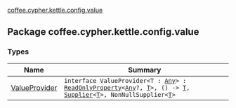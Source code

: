[coffee.cypher.kettle.config.value](./index.md)

## Package coffee.cypher.kettle.config.value

### Types

| Name | Summary |
|---|---|
| [ValueProvider](-value-provider/index.md) | `interface ValueProvider<T : `[`Any`](https://kotlinlang.org/api/latest/jvm/stdlib/kotlin/-any/index.html)`> : `[`ReadOnlyProperty`](https://kotlinlang.org/api/latest/jvm/stdlib/kotlin.properties/-read-only-property/index.html)`<`[`Any`](https://kotlinlang.org/api/latest/jvm/stdlib/kotlin/-any/index.html)`?, `[`T`](-value-provider/index.md#T)`>, () -> `[`T`](-value-provider/index.md#T)`, `[`Supplier`](http://docs.oracle.com/javase/8/docs/api/java/util/function/Supplier.html)`<`[`T`](-value-provider/index.md#T)`>, NonNullSupplier<`[`T`](-value-provider/index.md#T)`>` |
